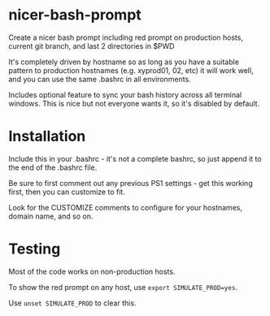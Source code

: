 nicer-bash-prompt
=================

Create a nicer bash prompt including red prompt on production hosts, current
git branch, and last 2 directories in $PWD

It's completely driven by hostname so as long as you have a suitable pattern to
production hostnames (e.g. xyprod01, 02, etc) it will work well, and you can
use the same .bashrc in all environments.

Includes optional feature to sync your bash history across all terminal
windows.  This is nice but not everyone wants it, so it's disabled by default.

Installation
============

Include this in your .bashrc - it's not a complete bashrc, so just append it to
the end of the .bashrc file.

Be sure to first comment out any previous PS1 settings - get this working
first, then you can customize to fit.

Look for the CUSTOMIZE comments to configure for your hostnames, domain name,
and so on.


Testing
=======

Most of the code works on non-production hosts.

To show the red prompt on any host, use `export SIMULATE_PROD=yes`. 

Use `unset SIMULATE_PROD` to clear this.

